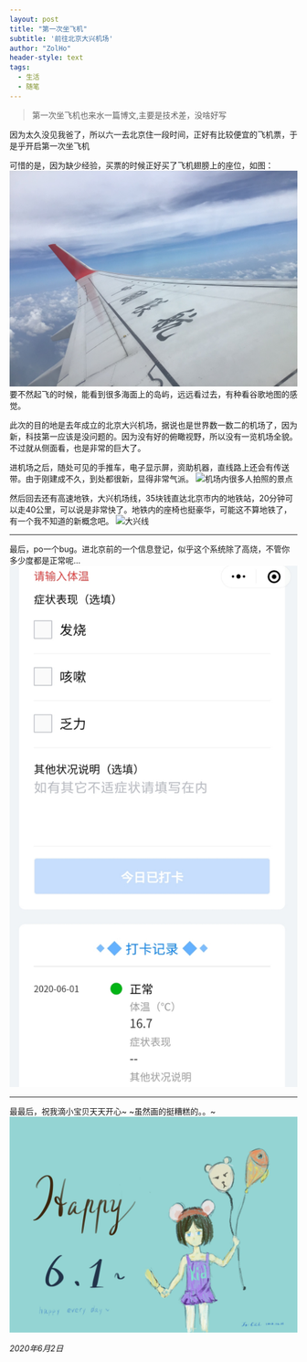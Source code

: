 ```yaml
---
layout: post
title: "第一次坐飞机"
subtitle: '前往北京大兴机场'
author: "ZolHo"
header-style: text
tags:
  - 生活
  - 随笔
---
```

> 第一次坐飞机也来水一篇博文,主要是技术差，没啥好写

因为太久没见我爸了，所以六一去北京住一段时间，正好有比较便宜的飞机票，于是乎开启第一次坐飞机

可惜的是，因为缺少经验，买票的时候正好买了飞机翅膀上的座位，如图：
![视野都被翅膀挡住了](/img/in-post/life/feiji.png)
要不然起飞的时候，能看到很多海面上的岛屿，远远看过去，有种看谷歌地图的感觉。

此次的目的地是去年成立的北京大兴机场，据说也是世界数一数二的机场了，因为新，科技第一应该是没问题的。因为没有好的俯瞰视野，所以没有一览机场全貌。不过就从侧面看，也是非常的巨大了。

进机场之后，随处可见的手推车，电子显示屏，资助机器，直线路上还会有传送带。由于刚建成不久，到处都很新，显得非常气派。
![机场内很多人拍照的景点](/img/in-post/life/daxingjichang.jpeg)

然后回去还有高速地铁，大兴机场线，35块钱直达北京市内的地铁站，20分钟可以走40公里，可以说是非常快了。地铁内的座椅也挺豪华，可能这不算地铁了，有一个我不知道的新概念吧。
![大兴线](/img/in-post/life/daxingxian.jpeg)

---

最后，po一个bug。进北京前的一个信息登记，似乎这个系统除了高烧，不管你多少度都是正常呢...
![bug](/img/in-post/life/tiwenapp.jpeg)

---
最最后，祝我滴小宝贝天天开心~ ~虽然画的挺糟糕的。。~
![61happy](/img/in-post/life/61day.jpg)

_2020年6月2日_
